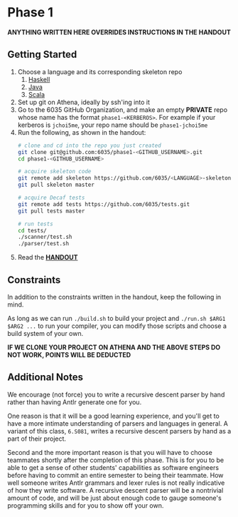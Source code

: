# Phase 1

__ANYTHING WRITTEN HERE OVERRIDES INSTRUCTIONS IN THE HANDOUT__

## Getting Started

1. Choose a language and its corresponding skeleton repo 
    1. [Haskell](https://github.com/6035/haskell-skeleton)
    1. [Java](https://github.com/6035/java-skeleton)
    1. [Scala](https://github.com/6035/scala-skeleton)
1. Set up git on Athena, ideally by ssh'ing into it
1. Go to the 6035 GitHub Organization, and make an empty __PRIVATE__ repo whose name has the format `phase1-<KERBEROS>`. For example if your kerberos is `jchoi5me`, your repo name should be `phase1-jchoi5me`
1. Run the following, as shown in the handout:
    ```bash
    # clone and cd into the repo you just created
    git clone git@github.com:6035/phase1-<GITHUB_USERNAME>.git
    cd phase1-<GITHUB_USERNAME>

    # acquire skeleton code
    git remote add skeleton https://github.com/6035/<LANGUAGE>-skeleton.git
    git pull skeleton master

    # acquire Decaf tests
    git remote add tests https://github.com/6035/tests.git
    git pull tests master

    # run tests
    cd tests/
    ./scanner/test.sh
    ./parser/test.sh
    ```
1. Read the __[HANDOUT](../materials/handouts/02-scanner-parser-project.pdf)__

## Constraints

In addition to the constraints written in the handout, keep the following in mind.

As long as we can run `./build.sh` to build your project and `./run.sh $ARG1 $ARG2 ...` to run your compiler, you can modify those scripts and choose a build system of your own.

__IF WE CLONE YOUR PROJECT ON ATHENA AND THE ABOVE STEPS DO NOT WORK, POINTS WILL BE DEDUCTED__

## Additional Notes

We encourage (not force) you to write a recursive descent parser by hand rather than having Antlr generate one for you.

One reason is that it will be a good learning experience, and you'll get to have a more intimate understanding of parsers and languages in general. A variant of this class, `6.S081`, writes a recursive descent parsers by hand as a part of their project.

Second and the more important reason is that you will have to choose teammates shortly after the completion of this phase. This is for you to be able to get a sense of other students' capabilities as software engineers before having to commit an entire semester to being their teammate. How well someone writes Antlr grammars and lexer rules is not really indicative of how they write software. A recursive descent parser will be a nontrivial amount of code, and will be just about enough code to gauge someone's programming skills and for you to show off your own.

